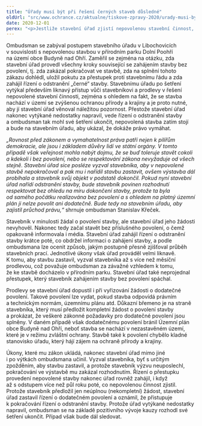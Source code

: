 ```yaml
---
title: "Úřady musí být při řešení černých staveb důsledné"
oldUrl: "src/www.ochrance.cz/aktualne/tiskove-zpravy-2020/urady-musi-byt-pri-reseni-cernych-staveb-dusledne"
date: 2020-12-01
perex: "<p>Jestliže stavební úřad zjistí nepovolenou stavební činnost, měl by vůči stavebníkovi postupovat rázně, jak mu ukládá zákon. Zejména by neměl připustit, aby nepovolená výstavba pokračovala. Liknavý přístup, kdy neukázněnému stavebníkovi není z moci úřední zabráněno v pokračování a celkovém dokončení nepovolené stavby, je špatným signálem pro společnost a může vést k názoru, že zákony, a především úřady, neměří všem stejně.</p>"
---
```


<!-- imported from the old website -->

<p>Ombudsman se zabýval postupem stavebního úřadu v Libochovicích v souvislosti s nepovolenou stavbou v přírodním parku Dolní Poohří na území obce Budyně nad Ohří. Zaměřil se zejména na otázku, zda stavební úřad provedl všechny kroky související se zahájením stavby bez povolení, tj. zda zakázal pokračovat ve stavbě, zda na splnění tohoto zákazu dohlédl, uložil pokutu za přestupek proti stavebnímu řádu a zda zahájil řízení o odstranění „černé“ stavby. Stavebnímu úřadu po šetření vytýkal především liknavý přístup vůči stavebníkovi a prodlevy v řešení nepovolené stavební činnosti, zejména s ohledem na fakt, že se stavba nachází v území se zvýšenou ochranou přírody a krajiny a je proto nutné, aby jí stavební úřad věnoval náležitou pozornost. Přestože stavební úřad nakonec vytýkané nedostatky napravil, vede řízení o odstranění stavby a ombudsman tak mohl své šetření ukončit, nepovolená stavba zatím stojí a bude na stavebním úřadu, aby ukázal, že dokáže právo vymáhat.</p> <p><i>„Rovnost před zákonem a vymahatelnost práva patří nejen k pilířům demokracie, ale jsou i základem důvěry lidí ve státní orgány. V tomto případě však veřejnost mohla nabýt dojmu, že se buď toleruje stavět cokoli a kdekoli i bez povolení, nebo se respektování zákona nevyžaduje od všech stejně. Stavební úřad sice posléze vyzval stavebníka, aby v nepovolené stavbě nepokračoval a pak mu i nařídil stavbu zastavit, ovšem výstavba dál probíhala a stavebník svůj objekt v podstatě dokončil. Pokud nyní stavební úřad nařídí odstranění stavby, bude stavebník povinen rozhodnutí respektovat bez ohledu na míru dokončení stavby, protože ta byla od samého počátku realizována bez povolení a s ohledem na platný územní plán ji nelze povolit ani dodatečně. Bude tedy na stavebním úřadu, aby zajistil průchod právu,“</i> shrnuje ombudsman Stanislav Křeček. </p> <p>Stavebník v minulosti žádal o povolení stavby, ale stavební úřad jeho žádosti nevyhověl. Nakonec tedy začal stavět bez příslušného povolení, o čemž opakovaně informovala i média. Stavební úřad zahájil řízení o odstranění stavby krátce poté, co obdržel informaci o zahájení stavby, a podle ombudsmana lze ocenit způsob, jakým postupně přesně zjišťoval průběh stavebních prací. Jednotlivé úkony však úřad prováděl velmi liknavě. K tomu, aby stavbu zastavil, vyzval stavebníka až s více než měsíční prodlevou, což považuje ombudsman za závažné vzhledem k tomu, že ke stavbě docházelo v přírodním parku. Stavební úřad také neprojednal přestupek, který stavebník zahájením stavby bez povolení spáchal. </p> <p>Prodlevy se stavební úřad dopustil i při vyřizování žádosti o dodatečné povolení. Takové povolení lze vydat, pokud stavba odpovídá právním a technickým normám, územnímu plánu atd. Důkazní břemeno je na straně stavebníka, který musí předložit kompletní žádost o povolení stavby a prokázat, že veškeré zákonné požadavky pro dodatečné povolení jsou splněny. V daném případě však dodatečnému povolení bránil Územní plán obce Budyně nad Ohří, neboť stavba se nachází v nezastavěném území, které je v režimu zvláštní ochrany. Stavbě také k povolení chybělo kladné stanovisko úřadu, který hájí zájem na ochraně přírody a krajiny.</p> <p>Úkony, které mu zákon ukládá, nakonec stavební úřad mimo jiné i po výtkách ombudsmana učinil. Vyzval stavebníka, byť s určitým zpožděním, aby stavbu zastavil, a protože stavebník výzvu neuposlechl, pokračování ve výstavbě mu zakázal rozhodnutím. Řízení o přestupku provedení nepovolené stavby nakonec úřad rovněž zahájil, i když až s odstupem více než půl roku poté, co nepovolenou činnost zjistil. Protože stavebník předložil jen neúplnou (nekompletní) žádost, stavební úřad zastavil řízení o dodatečném povolení a oznámil, že přistupuje k pokračování řízení o odstranění stavby. Protože úřad vytýkané nedostatky napravil, ombudsman se na základě pozitivního vývoje kauzy rozhodl své šetření ukončit. Případ však bude dál sledovat.</p>
